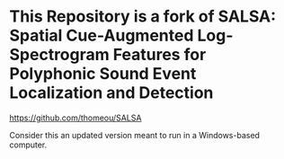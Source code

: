 # This Repository is a fork of SALSA: Spatial Cue-Augmented Log-Spectrogram Features for Polyphonic Sound Event Localization and Detection
https://github.com/thomeou/SALSA

Consider this an updated version meant to run in a Windows-based computer.
